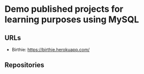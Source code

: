 # Demo published projects for learning purposes using MySQL

## URLs

-   Birthie: https://birthie.herokuapp.com/

## Repositories

